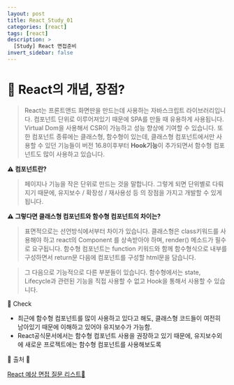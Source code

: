 ```yaml
---
layout: post
title: React_Study_01
categories: [react]
tags: [react]
description: >
  [Study] React 면접준비
invert_sidebar: false
---
```


# 🧐 React의 개념, 장점?

> React는 프론트앤드 화면딴을 만드는데 사용하는 자바스크립트 라이브러리입니다. 컴포넌트 단위로 이루어져있기 때문에 SPA를 만들 때 유용하게 사용됩니다. Virtual Dom을 사용해서 CSR이 가능하고 성능 향상에 기여할 수 있습니다. 또한 컴포넌트 종류에는 클래스형, 함수형이 있는데, 클래스형 컴포넌트에서만 사용할 수 있던 기능들이 버전 16.8이후부터 **Hook기능**이 추가되면서 함수형 컴포넌트도 많이 사용하고 있습니다.
> 

**⚠️ 컴포넌트란?**

> 페이지나 기능을 작은 단위로 만드는 것을 말합니다. 그렇게 되면 단위별로 다뤄지기 때문에, 유지보수 / 확장성 / 재사용성 등 의 장점을 가지고 개발할 수 있게 됩니다.
> 

**⚠️ 그렇다면 클래스형 컴포넌트와 함수형 컴포넌트의 차이는?**

> 표면적으로는 선언방식에서부터 차이가 있습니다. 클래스형은 class키워드를 사용해야 하고 react의 Component 를 상속받아야 하며, render() 메소드가 필수로 요구됩니다. 함수형 컴포넌트는 function 키워드와 함께 함수형식으로 내부를 구성하면서 return문 다음에 컴포넌트를 구성할 html문을 담습니다.
> 

> 그 다음으로 기능적으로 다른 부분들이 있습니다. 함수형에서는 state, Lifecycle과 관련된 기능을 직접 사용할 수 없고 Hook을 통해서 사용할 수 있습니다.
> 

📌 Check

- 최근에 함수형 컴포넌트를 많이 사용하고 있다고 해도, 클래스형 코드들이 여전히 남아있기 때문에 이해하고 있어야 유지보수가 가능함.
- React공식문서에서는 함수형 컴포넌트 사용을 권장하고 있기 때문에, 유지보수외에 새로운 프로젝트에는 함수형 컴포넌트를 사용해보도록

🍯 출처 🍯

[React 예상 면접 질문 리스트🚀](https://velog.io/@ye-ji/React-%EC%98%88%EC%83%81-%EB%A9%B4%EC%A0%91-%EC%A7%88%EB%AC%B8-%EB%A6%AC%EC%8A%A4%ED%8A%B8)
